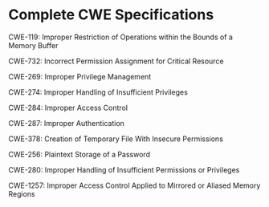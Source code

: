 

# Complete CWE Specifications

CWE-119: Improper Restriction of Operations within the Bounds of a Memory Buffer

CWE-732: Incorrect Permission Assignment for Critical Resource

CWE-269: Improper Privilege Management

CWE-274: Improper Handling of Insufficient Privileges

CWE-284: Improper Access Control

CWE-287: Improper Authentication

CWE-378: Creation of Temporary File With Insecure Permissions

CWE-256: Plaintext Storage of a Password

CWE-280: Improper Handling of Insufficient Permissions or Privileges 

CWE-1257: Improper Access Control Applied to Mirrored or Aliased Memory Regions